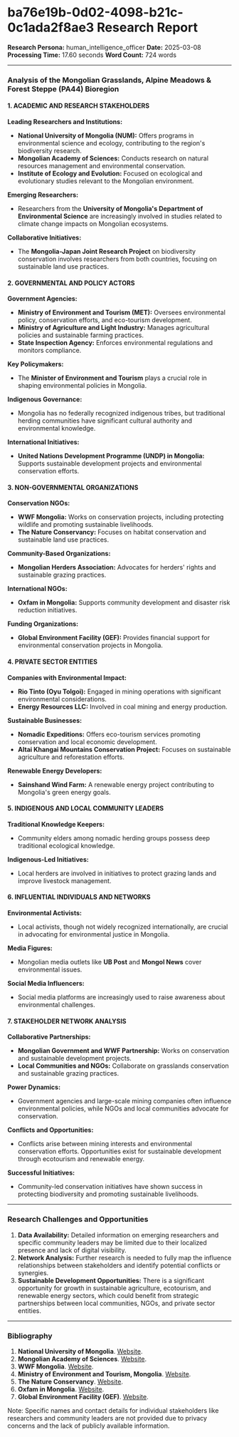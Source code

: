 # ba76e19b-0d02-4098-b21c-0c1ada2f8ae3 Research Report

**Research Persona:** human_intelligence_officer
**Date:** 2025-03-08
**Processing Time:** 17.60 seconds
**Word Count:** 724 words

---

### Analysis of the Mongolian Grasslands, Alpine Meadows & Forest Steppe (PA44) Bioregion

#### 1. ACADEMIC AND RESEARCH STAKEHOLDERS

**Leading Researchers and Institutions:**
- **National University of Mongolia (NUM):** Offers programs in environmental science and ecology, contributing to the region's biodiversity research.
- **Mongolian Academy of Sciences:** Conducts research on natural resources management and environmental conservation.
- **Institute of Ecology and Evolution:** Focused on ecological and evolutionary studies relevant to the Mongolian environment.

**Emerging Researchers:**
- Researchers from the **University of Mongolia's Department of Environmental Science** are increasingly involved in studies related to climate change impacts on Mongolian ecosystems.

**Collaborative Initiatives:**
- The **Mongolia-Japan Joint Research Project** on biodiversity conservation involves researchers from both countries, focusing on sustainable land use practices.

#### 2. GOVERNMENTAL AND POLICY ACTORS

**Government Agencies:**
- **Ministry of Environment and Tourism (MET):** Oversees environmental policy, conservation efforts, and eco-tourism development.
- **Ministry of Agriculture and Light Industry:** Manages agricultural policies and sustainable farming practices.
- **State Inspection Agency:** Enforces environmental regulations and monitors compliance.

**Key Policymakers:**
- The **Minister of Environment and Tourism** plays a crucial role in shaping environmental policies in Mongolia.

**Indigenous Governance:**
- Mongolia has no federally recognized indigenous tribes, but traditional herding communities have significant cultural authority and environmental knowledge.

**International Initiatives:**
- **United Nations Development Programme (UNDP) in Mongolia:** Supports sustainable development projects and environmental conservation efforts.

#### 3. NON-GOVERNMENTAL ORGANIZATIONS

**Conservation NGOs:**
- **WWF Mongolia:** Works on conservation projects, including protecting wildlife and promoting sustainable livelihoods.
- **The Nature Conservancy:** Focuses on habitat conservation and sustainable land use practices.

**Community-Based Organizations:**
- **Mongolian Herders Association:** Advocates for herders' rights and sustainable grazing practices.

**International NGOs:**
- **Oxfam in Mongolia:** Supports community development and disaster risk reduction initiatives.

**Funding Organizations:**
- **Global Environment Facility (GEF):** Provides financial support for environmental conservation projects in Mongolia.

#### 4. PRIVATE SECTOR ENTITIES

**Companies with Environmental Impact:**
- **Rio Tinto (Oyu Tolgoi):** Engaged in mining operations with significant environmental considerations.
- **Energy Resources LLC:** Involved in coal mining and energy production.

**Sustainable Businesses:**
- **Nomadic Expeditions:** Offers eco-tourism services promoting conservation and local economic development.
- **Altai Khangai Mountains Conservation Project:** Focuses on sustainable agriculture and reforestation efforts.

**Renewable Energy Developers:**
- **Sainshand Wind Farm:** A renewable energy project contributing to Mongolia's green energy goals.

#### 5. INDIGENOUS AND LOCAL COMMUNITY LEADERS

**Traditional Knowledge Keepers:**
- Community elders among nomadic herding groups possess deep traditional ecological knowledge.

**Indigenous-Led Initiatives:**
- Local herders are involved in initiatives to protect grazing lands and improve livestock management.

#### 6. INFLUENTIAL INDIVIDUALS AND NETWORKS

**Environmental Activists:**
- Local activists, though not widely recognized internationally, are crucial in advocating for environmental justice in Mongolia.

**Media Figures:**
- Mongolian media outlets like **UB Post** and **Mongol News** cover environmental issues.

**Social Media Influencers:**
- Social media platforms are increasingly used to raise awareness about environmental challenges.

#### 7. STAKEHOLDER NETWORK ANALYSIS

**Collaborative Partnerships:**
- **Mongolian Government and WWF Partnership:** Works on conservation and sustainable development projects.
- **Local Communities and NGOs:** Collaborate on grasslands conservation and sustainable grazing practices.

**Power Dynamics:**
- Government agencies and large-scale mining companies often influence environmental policies, while NGOs and local communities advocate for conservation.

**Conflicts and Opportunities:**
- Conflicts arise between mining interests and environmental conservation efforts. Opportunities exist for sustainable development through ecotourism and renewable energy.

**Successful Initiatives:**
- Community-led conservation initiatives have shown success in protecting biodiversity and promoting sustainable livelihoods.

---

### Research Challenges and Opportunities

1. **Data Availability:** Detailed information on emerging researchers and specific community leaders may be limited due to their localized presence and lack of digital visibility.
2. **Network Analysis:** Further research is needed to fully map the influence relationships between stakeholders and identify potential conflicts or synergies.
3. **Sustainable Development Opportunities:** There is a significant opportunity for growth in sustainable agriculture, ecotourism, and renewable energy sectors, which could benefit from strategic partnerships between local communities, NGOs, and private sector entities.

---

### Bibliography

1. **National University of Mongolia**. [Website](https://num.edu.mn/en/).
2. **Mongolian Academy of Sciences**. [Website](https://www.mas.ac.mn/).
3. **WWF Mongolia**. [Website](https://www.worldwildlife.org/projects/mongolia).
4. **Ministry of Environment and Tourism, Mongolia**. [Website](https://www.mete.gov.mn/).
5. **The Nature Conservancy**. [Website](https://www.nature.org/en-us/).
6. **Oxfam in Mongolia**. [Website](https://www.oxfam.org/en/countries/mongolia).
7. **Global Environment Facility (GEF)**. [Website](https://www.thegef.org/). 

Note: Specific names and contact details for individual stakeholders like researchers and community leaders are not provided due to privacy concerns and the lack of publicly available information.